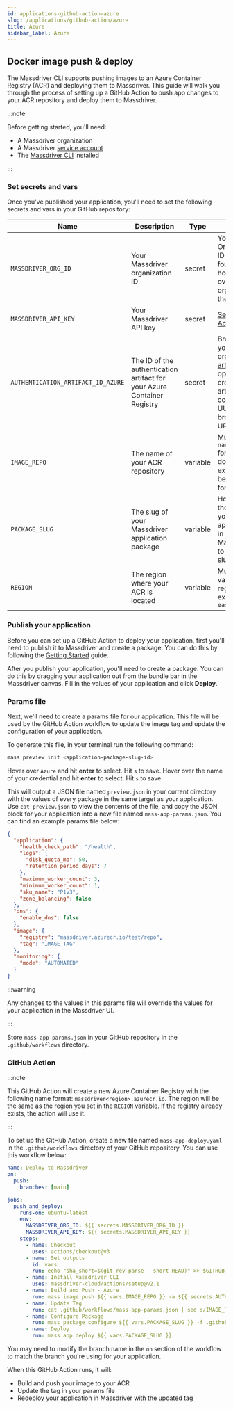 ```yaml
---
id: applications-github-action-azure
slug: /applications/github-action/azure
title: Azure
sidebar_label: Azure
---
```


## Docker image push & deploy
The Massdriver CLI supports pushing images to an Azure Container Registry (ACR) and deploying them to Massdriver. This guide will walk you through the process of setting up a GitHub Action to push app changes to your ACR repository and deploy them to Massdriver.

:::note

Before getting started, you'll need:
- A Massdriver organization 
- A Massdriver [service account](/platform/service-accounts)
- The [Massdriver CLI](https://github.com/massdriver-cloud/massdriver-cli) installed

:::

### Set secrets and vars
Once you've published your application, you'll need to set the following secrets and vars in your GitHub repository:

| Name | Description | Type | Notes |
| --- | --- | --- | --- |
| `MASSDRIVER_ORG_ID` | Your Massdriver organization ID | secret | Your Organization ID can be found by hovering over your org logo in the sidebar |
| `MASSDRIVER_API_KEY` | Your Massdriver API key | secret | [Service Accounts](/platform/service-accounts) |
| `AUTHENTICATION_ARTIFACT_ID_AZURE` | The ID of the authentication artifact for your Azure Container Registry | secret | Browse to your organization [artifacts](https://app.massdriver.cloud/artifacts), open your credentials artifact, and copy the UUID in the browser URL |
| `IMAGE_REPO` | The name of your ACR repository | variable | Must be in `name/name` format. If it does not exist, it will be created for you |
| `PACKAGE_SLUG` | The slug of your Massdriver application package | variable | Hover over the name of your application in Massdriver to view the slug |
| `REGION` | The region where your ACR is located | variable | Must be a valid Azure region. For example: `eastus` |

### Publish your application
Before you can set up a GitHub Action to deploy your application, first you'll need to publish it to Massdriver and create a package. You can do this by following the [Getting Started](/applications/getting-started) guide.

After you publish your application, you'll need to create a package. You can do this by dragging your application out from the bundle bar in the Massdriver canvas. Fill in the values of your application and click **Deploy**.

### Params file
Next, we'll need to create a params file for our application. This file will be used by the GitHub Action workflow to update the image tag and update the configuration of your application.

To generate this file, in your terminal run the following command:

```bash
mass preview init <application-package-slug-id>
```

Hover over `Azure` and hit **enter** to select. Hit `s` to save. Hover over the name of your credential and hit **enter** to select. Hit `s` to save.

This will output a JSON file named `preview.json` in your current directory with the values of every package in the same target as your application. Use `cat preview.json` to view the contents of the file, and copy the JSON block for your application into a new file named `mass-app-params.json`. You can find an example params file below:

```json title=".github/workflows/mass-app-params.json"
{
  "application": {
    "health_check_path": "/health",
    "logs": {
      "disk_quota_mb": 50,
      "retention_period_days": 7
    },
    "maximum_worker_count": 3,
    "minimum_worker_count": 1,
    "sku_name": "P1v3",
    "zone_balancing": false
  },
  "dns": {
    "enable_dns": false
  },
  "image": {
    "registry": "massdriver.azurecr.io/test/repo",
    "tag": "IMAGE_TAG"
  },
  "monitoring": {
    "mode": "AUTOMATED"
  }
}
```

:::warning

Any changes to the values in this params file will override the values for your application in the Massdriver UI.

:::

Store `mass-app-params.json` in your GitHub repository in the `.github/workflows` directory.

### GitHub Action
:::note

This GitHub Action will create a new Azure Container Registry with the following name format: `massdriver<region>.azurecr.io`. The region will be the same as the region you set in the `REGION` variable. If the registry already exists, the action will use it.

:::

To set up the GitHub Action, create a new file named `mass-app-deploy.yaml` in the `.github/workflows` directory of your GitHub repository. You can use this workflow below:

```yaml title=".github/workflows/mass-app-deploy.yaml"
name: Deploy to Massdriver
on:
  push:
    branches: [main]

jobs:
  push_and_deploy:
    runs-on: ubuntu-latest
    env:
      MASSDRIVER_ORG_ID: ${{ secrets.MASSDRIVER_ORG_ID }}
      MASSDRIVER_API_KEY: ${{ secrets.MASSDRIVER_API_KEY }}
    steps:
      - name: Checkout
        uses: actions/checkout@v3
      - name: Set outputs
        id: vars
        run: echo "sha_short=$(git rev-parse --short HEAD)" >> $GITHUB_OUTPUT
      - name: Install Massdriver CLI
        uses: massdriver-cloud/actions/setup@v2.1
      - name: Build and Push - Azure
        run: mass image push ${{ vars.IMAGE_REPO }} -a ${{ secrets.AUTHENTICATION_ARTIFACT_ID_AZURE }} -r ${{ vars.REGION }} -t ${{ steps.vars.outputs.sha_short }}
      - name: Update Tag
        run: cat .github/workflows/mass-app-params.json | sed s/IMAGE_TAG/${{ steps.vars.outputs.sha_short }}/ > .github/workflows/mass-app-params-rendered.json
      - name: Configure Package
        run: mass package configure ${{ vars.PACKAGE_SLUG }} -f .github/workflows/mass-app-params-rendered.json
      - name: Deploy
        run: mass app deploy ${{ vars.PACKAGE_SLUG }}
```

You may need to modify the branch name in the `on` section of the workflow to match the branch you're using for your application.

When this GitHub Action runs, it will:
* Build and push your image to your ACR
* Update the tag in your params file
* Redeploy your application in Massdriver with the updated tag
